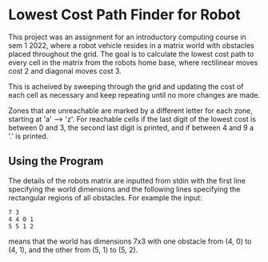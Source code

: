 # Lowest Cost Path Finder for Robot
This project was an assignment for an introductory computing course in sem 1 2022, where a robot vehicle resides in a matrix world with obstacles placed throughout the grid. The goal is to calculate the lowest cost path to every cell in the matrix from the robots home base, where rectilinear moves cost 2 and diagonal moves cost 3.

This is acheived by sweeping through the grid and updating the cost of each cell as necessary and keep repeating until no more changes are made.

Zones that are unreachable are marked by a different letter for each zone, starting at 'a' --> 'z'. For reachable cells if the last digit of the lowest cost is between 0 and 3, the second last digit is printed, and if between 4 and 9 a '.' is printed.

## Using the Program
The details of the robots matrix are inputted from stdin with the first line specifying the world dimensions and the following lines specifying the rectangular regions of all obstacles. For example the input:
```
7 3
4 4 0 1
5 5 1 2
```
means that the world has dimensions 7x3 with one obstacle from (4, 0) to (4, 1), and the other from (5, 1) to (5, 2).